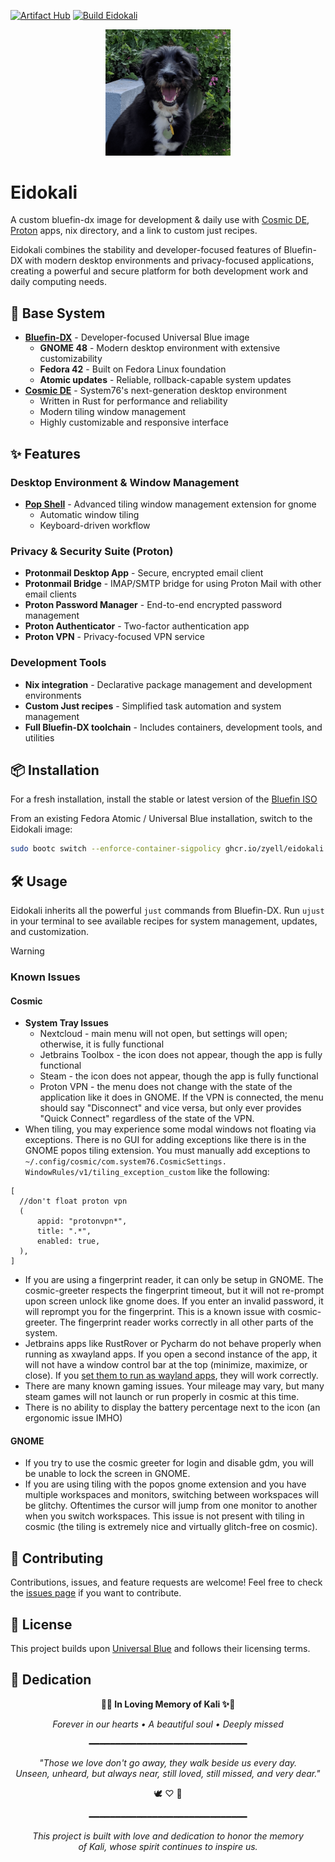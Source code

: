 [![Artifact Hub](https://img.shields.io/endpoint?url=https://artifacthub.io/badge/repository/eidokali)](https://artifacthub.io/packages/search?repo=eidokali)
[![Build Eidokali](https://github.com/Zyell/Eidokali/actions/workflows/build.yml/badge.svg)](https://github.com/Zyell/Eidokali/actions/workflows/build.yml)


<div style="text-align: center;" align="center">
  <picture>
    <img alt="Eidokali Logo" src="./assets/kali.png" width="200">
  </picture>
</div>

# Eidokali

A custom bluefin-dx image for development & daily use with [Cosmic DE](https://system76.com/cosmic), [Proton](https://proton.me/) apps, nix directory, and a link to custom just recipes.

Eidokali combines the stability and developer-focused features of Bluefin-DX with modern desktop environments and privacy-focused applications, creating a powerful and secure platform for both development work and daily computing needs.

## 🚀 Base System

* **[Bluefin-DX](https://github.com/ublue-os/bluefin/pkgs/container/bluefin-dx)** - Developer-focused Universal Blue image
  * **GNOME 48** - Modern desktop environment with extensive customizability
  * **Fedora 42** - Built on Fedora Linux foundation
  * **Atomic updates** - Reliable, rollback-capable system updates
* **[Cosmic DE](https://system76.com/cosmic)** - System76's next-generation desktop environment
  * Written in Rust for performance and reliability
  * Modern tiling window management
  * Highly customizable and responsive interface

## ✨ Features

### Desktop Environment & Window Management
* **[Pop Shell](https://github.com/pop-os/shell)** - Advanced tiling window management extension for gnome
  * Automatic window tiling
  * Keyboard-driven workflow

### Privacy & Security Suite (Proton)
* **Protonmail Desktop App** - Secure, encrypted email client
* **Protonmail Bridge** - IMAP/SMTP bridge for using Proton Mail with other email clients
* **Proton Password Manager** - End-to-end encrypted password management
* **Proton Authenticator** - Two-factor authentication app
* **Proton VPN** - Privacy-focused VPN service

### Development Tools
* **Nix integration** - Declarative package management and development environments
* **Custom Just recipes** - Simplified task automation and system management
* **Full Bluefin-DX toolchain** - Includes containers, development tools, and utilities

## 📦 Installation

For a fresh installation, install the stable or latest version of the [Bluefin ISO](https://docs.projectbluefin.io/downloads/)

From an existing Fedora Atomic / Universal Blue installation, switch to the Eidokali image:

```bash
sudo bootc switch --enforce-container-sigpolicy ghcr.io/zyell/eidokali:latest
```

## 🛠️ Usage

Eidokali inherits all the powerful `just` commands from Bluefin-DX. Run `ujust` in your terminal to see available recipes for system management, updates, and customization.

> [!WARNING]
> ### Known Issues
>
> #### Cosmic
>
> * **System Tray Issues**
>    - Nextcloud - main menu will not open, but settings will open; otherwise, it is fully functional
>    - Jetbrains Toolbox - the icon does not appear, though the app is fully functional
>    - Steam - the icon does not appear, though the app is fully functional
>    - Proton VPN - the menu does not change with the state of the application like it does in GNOME.  If the VPN is connected, the menu should say "Disconnect" and vice versa, but only ever provides "Quick Connect" regardless of the state of the VPN.
>* When tiling, you may experience some modal windows not floating via exceptions.  There is no GUI for adding exceptions like there is in the GNOME popos tiling extension.  You must manually add exceptions to `~/.config/cosmic/com.system76.CosmicSettings.  WindowRules/v1/tiling_exception_custom` like the following:
>  ```text
>  [
>    //don't float proton vpn
>    (
>        appid: "protonvpn*",
>        title: ".*",
>        enabled: true,
>    ),
>  ]
>  ```
>* If you are using a fingerprint reader, it can only be setup in GNOME.  The cosmic-greeter respects the fingerprint timeout, but it will not re-prompt upon screen unlock like gnome does.  If you enter an invalid password, it will reprompt you for the fingerprint. This is a known issue with cosmic-greeter.  The fingerprint reader works correctly in all other parts of the system.
>* Jetbrains apps like RustRover or Pycharm do not behave properly when running as xwayland apps. If you open a second instance of the app, it will not have a window control bar at the top (minimize, maximize, or close).  If you [set them to run as wayland apps](https://blog.jetbrains.com/platform/2024/07/wayland-support-preview-in-2024-2/#how-to-opt-in), they will work correctly.
>* There are many known gaming issues.  Your mileage may vary, but many steam games will not launch or run properly in cosmic at this time.
>* There is no ability to display the battery percentage next to the icon (an ergonomic issue IMHO)
>
>#### GNOME
>* If you try to use the cosmic greeter for login and disable gdm, you will be unable to lock the screen in GNOME.
>* If you are using tiling with the popos gnome extension and you have multiple workspaces and monitors, switching between workspaces will be glitchy.  Oftentimes the cursor will jump from one monitor to another when you switch workspaces.  This issue is not present with tiling in cosmic (the tiling is extremely nice and virtually glitch-free on cosmic).

## 🤝 Contributing

Contributions, issues, and feature requests are welcome! Feel free to check the [issues page](https://github.com/Zyell/Eidokali/issues) if you want to contribute.

## 📄 License

This project builds upon [Universal Blue](https://universal-blue.org/) and follows their licensing terms.

## 💝 Dedication

<div style="text-align: center;" align="center">

**🌈✨ In Loving Memory of Kali ✨🌈**

*Forever in our hearts • A beautiful soul • Deeply missed*

━━━━━━━━━━━━━━━━━━━━━━━━━━━━━━

*"Those we love don't go away, they walk beside us every day.*  
*Unseen, unheard, but always near, still loved, still missed, and very dear."*

🕊️ ♡ 🌟

━━━━━━━━━━━━━━━━━━━━━━━━━━━━━━

*This project is built with love and dedication to honor the memory*  
*of Kali, whose spirit continues to inspire us.*

</div>